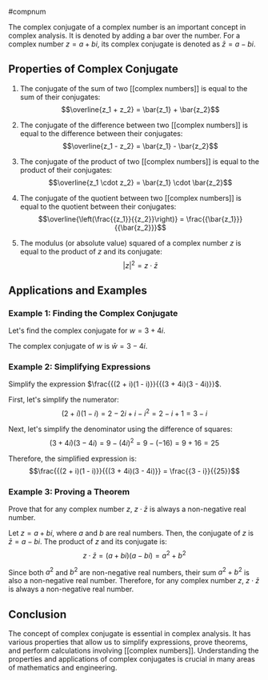 #compnum 

The complex conjugate of a complex number is an important concept in complex analysis. It is denoted by adding a bar over the number. For a complex number $z = a + bi$, its complex conjugate is denoted as $\bar{z} = a - bi$.

## Properties of Complex Conjugate

1. The conjugate of the sum of two [[complex numbers]] is equal to the sum of their conjugates:
   $$\overline{z_1 + z_2} = \bar{z_1} + \bar{z_2}$$

2. The conjugate of the difference between two [[complex numbers]] is equal to the difference between their conjugates:
   $$\overline{z_1 - z_2} = \bar{z_1} - \bar{z_2}$$

3. The conjugate of the product of two [[complex numbers]] is equal to the product of their conjugates:
   $$\overline{z_1 \cdot z_2} = \bar{z_1} \cdot \bar{z_2}$$

4. The conjugate of the quotient between two [[complex numbers]] is equal to the quotient between their conjugates:
   $$\overline{\left(\frac{{z_1}}{{z_2}}\right)} = \frac{{\bar{z_1}}}{{\bar{z_2}}}$$

5. The modulus (or absolute value) squared of a complex number $z$ is equal to the product of $z$ and its conjugate:
   $$|z|^2 = z \cdot \bar{z}$$

## Applications and Examples

### Example 1: Finding the Complex Conjugate
Let's find the complex conjugate for $w = 3 + 4i$.

The complex conjugate of $w$ is $\bar{w} = 3 - 4i$.

### Example 2: Simplifying Expressions
Simplify the expression $\frac{{(2 + i)(1 - i)}}{{(3 + 4i)(3 - 4i)}}$.

First, let's simplify the numerator:
$$(2 + i)(1 - i) = 2 - 2i + i - i^2 = 2 - i + 1 = 3 - i$$

Next, let's simplify the denominator using the difference of squares:
$$(3 + 4i)(3 - 4i) = 9 - (4i)^2 = 9 - (-16) = 9 + 16 = 25$$

Therefore, the simplified expression is:
$$\frac{{(2 + i)(1 - i)}}{{(3 + 4i)(3 - 4i)}} = \frac{{3 - i}}{{25}}$$

### Example 3: Proving a Theorem
Prove that for any complex number $z$, $z \cdot \bar{z}$ is always a non-negative real number.

Let $z = a + bi$, where $a$ and $b$ are real numbers. Then, the conjugate of $z$ is $\bar{z} = a - bi$. The product of $z$ and its conjugate is:
$$z \cdot \bar{z} = (a + bi)(a - bi) = a^2 + b^2$$

Since both $a^2$ and $b^2$ are non-negative real numbers, their sum $a^2 + b^2$ is also a non-negative real number. Therefore, for any complex number $z$, $z \cdot \bar{z}$ is always a non-negative real number.

## Conclusion

The concept of complex conjugate is essential in complex analysis. It has various properties that allow us to simplify expressions, prove theorems, and perform calculations involving [[complex numbers]]. Understanding the properties and applications of complex conjugates is crucial in many areas of mathematics and engineering.